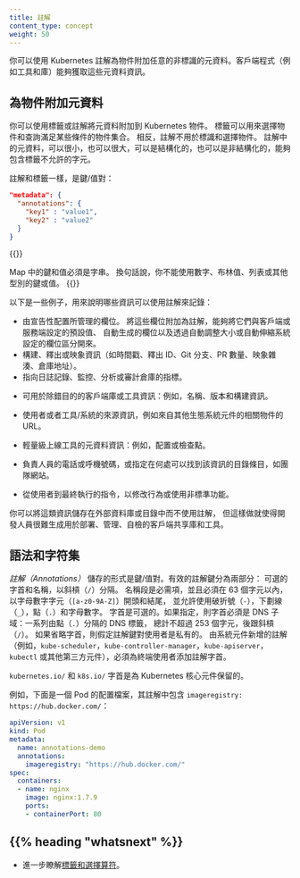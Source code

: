```yaml
---
title: 註解
content_type: concept
weight: 50
---
```


<!--
title: Annotations
content_type: concept
weight: 50
-->

<!-- overview -->

<!--
You can use Kubernetes annotations to attach arbitrary non-identifying metadata
to objects. Clients such as tools and libraries can retrieve this metadata.
-->
你可以使用 Kubernetes 註解為物件附加任意的非標識的元資料。客戶端程式（例如工具和庫）能夠獲取這些元資料資訊。

<!-- body -->
<!--
## Attaching metadata to objects

You can use either labels or annotations to attach metadata to Kubernetes
objects. Labels can be used to select objects and to find
collections of objects that satisfy certain conditions. In contrast, annotations
are not used to identify and select objects. The metadata
in an annotation can be small or large, structured or unstructured, and can
include characters not permitted by labels.

Annotations, like labels, are key/value maps:
-->
## 為物件附加元資料

你可以使用標籤或註解將元資料附加到 Kubernetes 物件。
標籤可以用來選擇物件和查詢滿足某些條件的物件集合。 相反，註解不用於標識和選擇物件。
註解中的元資料，可以很小，也可以很大，可以是結構化的，也可以是非結構化的，能夠包含標籤不允許的字元。

註解和標籤一樣，是鍵/值對：

```json
"metadata": {
  "annotations": {
    "key1" : "value1",
    "key2" : "value2"
  }
}
```

{{<note>}}
<!--
The keys and the values in the map must be strings. In other words, you cannot use
numeric, boolean, list or other types for either the keys or the values.
-->
Map 中的鍵和值必須是字串。
換句話說，你不能使用數字、布林值、列表或其他型別的鍵或值。
{{</note>}}

<!--
Here are some examples of information that could be recorded in annotations:
-->
以下是一些例子，用來說明哪些資訊可以使用註解來記錄：

<!--
* Fields managed by a declarative configuration layer. Attaching these fields
  as annotations distinguishes them from default values set by clients or
  servers, and from auto-generated fields and fields set by
  auto-sizing or auto-scaling systems.

* Build, release, or image information like timestamps, release IDs, git branch,
  PR numbers, image hashes, and registry address.

* Pointers to logging, monitoring, analytics, or audit repositories.
-->

* 由宣告性配置所管理的欄位。
  將這些欄位附加為註解，能夠將它們與客戶端或服務端設定的預設值、
  自動生成的欄位以及透過自動調整大小或自動伸縮系統設定的欄位區分開來。
* 構建、釋出或映象資訊（如時間戳、釋出 ID、Git 分支、PR 數量、映象雜湊、倉庫地址）。
* 指向日誌記錄、監控、分析或審計倉庫的指標。


<!--
* Client library or tool information that can be used for debugging purposes:
  for example, name, version, and build information.

* User or tool/system provenance information, such as URLs of related objects
  from other ecosystem components.

* Lightweight rollout tool metadata: for example, config or checkpoints.

* Phone or pager numbers of persons responsible, or directory entries that
  specify where that information can be found, such as a team web site.

* Directives from the end-user to the implementations to modify behavior or
  engage non-standard features.
-->
* 可用於除錯目的的客戶端庫或工具資訊：例如，名稱、版本和構建資訊。

* 使用者或者工具/系統的來源資訊，例如來自其他生態系統元件的相關物件的 URL。

* 輕量級上線工具的元資料資訊：例如，配置或檢查點。

* 負責人員的電話或呼機號碼，或指定在何處可以找到該資訊的目錄條目，如團隊網站。

* 從使用者到最終執行的指令，以修改行為或使用非標準功能。

<!--
Instead of using annotations, you could store this type of information in an
external database or directory, but that would make it much harder to produce
shared client libraries and tools for deployment, management, introspection,
and the like.
-->
你可以將這類資訊儲存在外部資料庫或目錄中而不使用註解，
但這樣做就使得開發人員很難生成用於部署、管理、自檢的客戶端共享庫和工具。

<!--
## Syntax and character set

_Annotations_ are key/value pairs. Valid annotation keys have two segments: an optional prefix and name, separated by a slash (`/`). The name segment is required and must be 63 characters or less, beginning and ending with an alphanumeric character (`[a-z0-9A-Z]`) with dashes (`-`), underscores (`_`), dots (`.`), and alphanumerics between. The prefix is optional. If specified, the prefix must be a DNS subdomain: a series of DNS labels separated by dots (`.`), not longer than 253 characters in total, followed by a slash (`/`).

If the prefix is omitted, the annotation Key is presumed to be private to the user. Automated system components (e.g. `kube-scheduler`, `kube-controller-manager`, `kube-apiserver`, `kubectl`, or other third-party automation) which add annotations to end-user objects must specify a prefix.
-->
## 語法和字符集

_註解（Annotations）_ 儲存的形式是鍵/值對。有效的註解鍵分為兩部分：
可選的字首和名稱，以斜槓（`/`）分隔。 
名稱段是必需項，並且必須在 63 個字元以內，以字母數字字元（`[a-z0-9A-Z]`）開頭和結尾，
並允許使用破折號（`-`），下劃線（`_`），點（`.`）和字母數字。 
字首是可選的。如果指定，則字首必須是 DNS 子域：一系列由點（`.`）分隔的 DNS 標籤，
總計不超過 253 個字元，後跟斜槓（`/`）。
如果省略字首，則假定註解鍵對使用者是私有的。 由系統元件新增的註解
（例如，`kube-scheduler`，`kube-controller-manager`，`kube-apiserver`，`kubectl`
或其他第三方元件），必須為終端使用者添加註解字首。

<!--
The `kubernetes.io/` and `k8s.io/` prefixes are reserved for Kubernetes core components.

For example, here's the configuration file for a Pod that has the annotation `imageregistry: https://hub.docker.com/` :
-->
`kubernetes.io/` 和 `k8s.io/` 字首是為 Kubernetes 核心元件保留的。

例如，下面是一個 Pod 的配置檔案，其註解中包含 `imageregistry: https://hub.docker.com/`：

```yaml
apiVersion: v1
kind: Pod
metadata:
  name: annotations-demo
  annotations:
    imageregistry: "https://hub.docker.com/"
spec:
  containers:
  - name: nginx
    image: nginx:1.7.9
    ports:
    - containerPort: 80
```

## {{% heading "whatsnext" %}}

<!--
* Learn more about [Labels and Selectors](/docs/concepts/overview/working-with-objects/labels/).
-->
* 進一步瞭解[標籤和選擇算符](/zh-cn/docs/concepts/overview/working-with-objects/labels/)。

